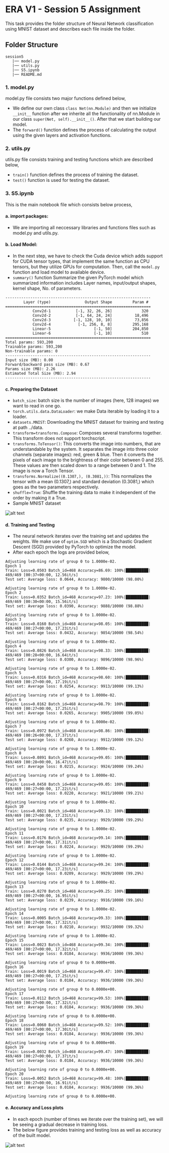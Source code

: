 # ERA V1 - Session 5 Assignment
   This task provides the folder structure of Neural Network classification using MNIST dataset and describes each file inside the folder.

## Folder Structure
```
session5
   |── model.py
   |── utils.py
   |── S5.ipynb     
   |── README.md   
```

### 1. model.py
   model.py file consists two major functions defined below,
   - We define our own class `class Net(nn.Module)` and then we initialize `__init__` function after we inherite all the functionality of nn.Module in our class   `super(Net, self).__init__()`. After that we start building our model.
   - The `forward()` function defines the process of calculating the output using the given layers and activation functions.

### 2. utils.py
utils.py file consists training and testing functions which are described below,
- `train()` function defines the process of training the dataset.
- `test()` function is used for testing the dataset.

### 3. S5.ipynb
This is the main notebook file which consists below process,
#### a. import packages: 
- We are importing all neccessary libraries and functions files such as model.py and utils.py. 

#### b. Load Model:
-  In the next step, we have to check the Cuda device which adds support for CUDA tensor types, that implement the same function as CPU tensors, but they utilize GPUs for computation. Then, call the `model.py` function and load model to available device.
- `summary()` function Summarize the given PyTorch model which summarized information includes Layer names, input/output shapes, kernel shape, No. of parameters.
```
----------------------------------------------------------------
        Layer (type)               Output Shape         Param #
================================================================
            Conv2d-1           [-1, 32, 26, 26]             320
            Conv2d-2           [-1, 64, 24, 24]          18,496
            Conv2d-3          [-1, 128, 10, 10]          73,856
            Conv2d-4            [-1, 256, 8, 8]         295,168
            Linear-5                   [-1, 50]         204,850
            Linear-6                   [-1, 10]             510
================================================================
Total params: 593,200
Trainable params: 593,200
Non-trainable params: 0
----------------------------------------------------------------
Input size (MB): 0.00
Forward/backward pass size (MB): 0.67
Params size (MB): 2.26
Estimated Total Size (MB): 2.94
----------------------------------------------------------------
```
#### c. Preparing the Dataset
- `batch_size`: batch size is the number of images (here, 128 images) we want to read in one go.
- `torch.utils.data.DataLoader`: we make Data iterable by loading it to a loader.
- `datasets.MNIST`: Downloading the MNIST dataset for training and testing at path ../data.
- `transform=transforms.Compose`: Composes several transforms together. This transform does not support torchscript.
- `transforms.ToTensor()`: This converts the image into numbers, that are understandable by the system. It separates the image into three color channels (separate images): red, green & blue. Then it converts the pixels of each image to the brightness of their color between 0 and 255. These values are then scaled down to a range between 0 and 1. The image is now a Torch Tensor.
- `transforms.Normalize((0.1307,), (0.3081,))`: This normalizes the tensor with a mean (0.1307,) and standard deviation (0.3081,) which goes as the two parameters respectively.
- `shuffle=True`: Shuffle the training data to make it independent of the order by making it a True.
- Sample MNIST dataset

![alt text](https://github.com/yuvaraj-venkataswamy/ERA-V1/blob/main/images/sample_dataset.png)

#### d. Training and Testing
- The neural network iterates over the training set and updates the weights. We make use of `optim.SGD` which is a Stochastic Gradient Descent (SGD) provided by PyTorch to optimize the model.
- After each epoch the logs are provided below,
```
Adjusting learning rate of group 0 to 1.0000e-02.
Epoch 1
Train: Loss=0.0503 Batch_id=468 Accuracy=86.69: 100%|██████████| 469/469 [00:37<00:00, 12.56it/s]
Test set: Average loss: 0.0644, Accuracy: 9800/10000 (98.00%)

Adjusting learning rate of group 0 to 1.0000e-02.
Epoch 2
Train: Loss=0.0352 Batch_id=468 Accuracy=97.23: 100%|██████████| 469/469 [00:30<00:00, 15.56it/s]
Test set: Average loss: 0.0390, Accuracy: 9888/10000 (98.88%)

Adjusting learning rate of group 0 to 1.0000e-02.
Epoch 3
Train: Loss=0.0160 Batch_id=468 Accuracy=98.05: 100%|██████████| 469/469 [00:27<00:00, 17.23it/s]
Test set: Average loss: 0.0432, Accuracy: 9854/10000 (98.54%)

Adjusting learning rate of group 0 to 1.0000e-02.
Epoch 4
Train: Loss=0.0826 Batch_id=468 Accuracy=98.33: 100%|██████████| 469/469 [00:28<00:00, 16.64it/s]
Test set: Average loss: 0.0300, Accuracy: 9896/10000 (98.96%)

Adjusting learning rate of group 0 to 1.0000e-02.
Epoch 5
Train: Loss=0.0316 Batch_id=468 Accuracy=98.60: 100%|██████████| 469/469 [00:27<00:00, 17.19it/s]
Test set: Average loss: 0.0254, Accuracy: 9913/10000 (99.13%)

Adjusting learning rate of group 0 to 1.0000e-02.
Epoch 6
Train: Loss=0.0162 Batch_id=468 Accuracy=98.79: 100%|██████████| 469/469 [00:27<00:00, 17.25it/s]
Test set: Average loss: 0.0265, Accuracy: 9905/10000 (99.05%)

Adjusting learning rate of group 0 to 1.0000e-02.
Epoch 7
Train: Loss=0.0972 Batch_id=468 Accuracy=98.86: 100%|██████████| 469/469 [00:26<00:00, 17.37it/s]
Test set: Average loss: 0.0260, Accuracy: 9912/10000 (99.12%)

Adjusting learning rate of group 0 to 1.0000e-02.
Epoch 8
Train: Loss=0.0891 Batch_id=468 Accuracy=99.05: 100%|██████████| 469/469 [00:28<00:00, 16.47it/s]
Test set: Average loss: 0.0215, Accuracy: 9924/10000 (99.24%)

Adjusting learning rate of group 0 to 1.0000e-02.
Epoch 9
Train: Loss=0.0458 Batch_id=468 Accuracy=99.05: 100%|██████████| 469/469 [00:27<00:00, 17.22it/s]
Test set: Average loss: 0.0220, Accuracy: 9921/10000 (99.21%)

Adjusting learning rate of group 0 to 1.0000e-02.
Epoch 10
Train: Loss=0.0021 Batch_id=468 Accuracy=99.13: 100%|██████████| 469/469 [00:27<00:00, 17.23it/s]
Test set: Average loss: 0.0235, Accuracy: 9929/10000 (99.29%)

Adjusting learning rate of group 0 to 1.0000e-02.
Epoch 11
Train: Loss=0.0176 Batch_id=468 Accuracy=99.14: 100%|██████████| 469/469 [00:27<00:00, 17.31it/s]
Test set: Average loss: 0.0224, Accuracy: 9929/10000 (99.29%)

Adjusting learning rate of group 0 to 1.0000e-02.
Epoch 12
Train: Loss=0.0144 Batch_id=468 Accuracy=99.24: 100%|██████████| 469/469 [00:27<00:00, 17.23it/s]
Test set: Average loss: 0.0209, Accuracy: 9929/10000 (99.29%)

Adjusting learning rate of group 0 to 1.0000e-02.
Epoch 13
Train: Loss=0.0270 Batch_id=468 Accuracy=99.25: 100%|██████████| 469/469 [00:27<00:00, 16.95it/s]
Test set: Average loss: 0.0239, Accuracy: 9916/10000 (99.16%)

Adjusting learning rate of group 0 to 1.0000e-02.
Epoch 14
Train: Loss=0.0005 Batch_id=468 Accuracy=99.33: 100%|██████████| 469/469 [00:27<00:00, 17.32it/s]
Test set: Average loss: 0.0210, Accuracy: 9932/10000 (99.32%)

Adjusting learning rate of group 0 to 1.0000e-02.
Epoch 15
Train: Loss=0.0023 Batch_id=468 Accuracy=99.34: 100%|██████████| 469/469 [00:27<00:00, 17.32it/s]
Test set: Average loss: 0.0184, Accuracy: 9936/10000 (99.36%)

Adjusting learning rate of group 0 to 0.0000e+00.
Epoch 16
Train: Loss=0.0019 Batch_id=468 Accuracy=99.47: 100%|██████████| 469/469 [00:27<00:00, 17.25it/s]
Test set: Average loss: 0.0184, Accuracy: 9936/10000 (99.36%)

Adjusting learning rate of group 0 to 0.0000e+00.
Epoch 17
Train: Loss=0.0112 Batch_id=468 Accuracy=99.53: 100%|██████████| 469/469 [00:27<00:00, 17.32it/s]
Test set: Average loss: 0.0184, Accuracy: 9936/10000 (99.36%)

Adjusting learning rate of group 0 to 0.0000e+00.
Epoch 18
Train: Loss=0.0060 Batch_id=468 Accuracy=99.52: 100%|██████████| 469/469 [00:27<00:00, 17.30it/s]
Test set: Average loss: 0.0184, Accuracy: 9936/10000 (99.36%)

Adjusting learning rate of group 0 to 0.0000e+00.
Epoch 19
Train: Loss=0.0032 Batch_id=468 Accuracy=99.47: 100%|██████████| 469/469 [00:27<00:00, 17.37it/s]
Test set: Average loss: 0.0184, Accuracy: 9936/10000 (99.36%)

Adjusting learning rate of group 0 to 0.0000e+00.
Epoch 20
Train: Loss=0.0052 Batch_id=468 Accuracy=99.48: 100%|██████████| 469/469 [00:27<00:00, 16.91it/s]
Test set: Average loss: 0.0184, Accuracy: 9936/10000 (99.36%)

Adjusting learning rate of group 0 to 0.0000e+00.
```
#### e. Accuracy and Loss plots
- In each epoch (number of times we iterate over the training set), we will be seeing a gradual decrease in training loss.
- The below figure provides training and testing loss as well as accuracy of the built model.

![alt text](https://github.com/yuvaraj-venkataswamy/ERA-V1/blob/main/images/accuracy_loss_plot.png)
